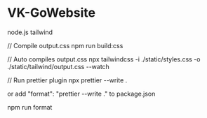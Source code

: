 # VK-GoWebsite

node.js
tailwind

// Compile output.css
npm run build:css

// Auto compiles output.css
npx tailwindcss -i ./static/styles.css -o ./static/tailwind/output.css --watch

// Run prettier plugin
npx prettier --write .

or add "format": "prettier --write ." to package.json

npm run format
